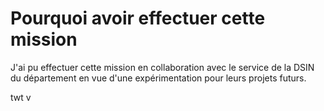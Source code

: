 # Pourquoi avoir effectuer cette mission 

J'ai pu effectuer cette mission en collaboration avec le service de la DSIN du département en vue d'une expérimentation pour leurs projets futurs. 

twt v